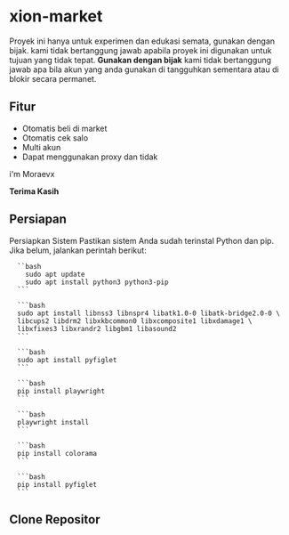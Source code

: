 # xion-market
Proyek ini hanya untuk experimen dan edukasi semata, gunakan dengan bijak. kami tidak bertanggung jawab apabila proyek ini digunakan untuk tujuan yang tidak tepat.
**Gunakan dengan bijak** kami tidak bertanggung jawab apa bila akun yang anda gunakan di tangguhkan sementara atau di blokir secara permanet.

## Fitur
- Otomatis beli di market
- Otomatis cek salo
- Multi akun
- Dapat menggunakan proxy dan tidak
  
i'm Moraevx 

**Terima Kasih**

## Persiapan

Persiapkan Sistem
Pastikan sistem Anda sudah terinstal Python dan pip. Jika belum, jalankan perintah berikut:

      ``bash
        sudo apt update
        sudo apt install python3 python3-pip
      ```
      
      ```bash
      sudo apt install libnss3 libnspr4 libatk1.0-0 libatk-bridge2.0-0 \
      libcups2 libdrm2 libxkbcommon0 libxcomposite1 libxdamage1 \
      libxfixes3 libxrandr2 libgbm1 libasound2
      ```
      
      ```bash
      sudo apt install pyfiglet
      ```
      
      ```bash
      pip install playwright
      ```
      
      ```bash
      playwright install
      ```
      
      ```bash
      pip install colorama
      ```
      
      ```bash
      pip install pyfiglet
      ```

## Clone Repositor

